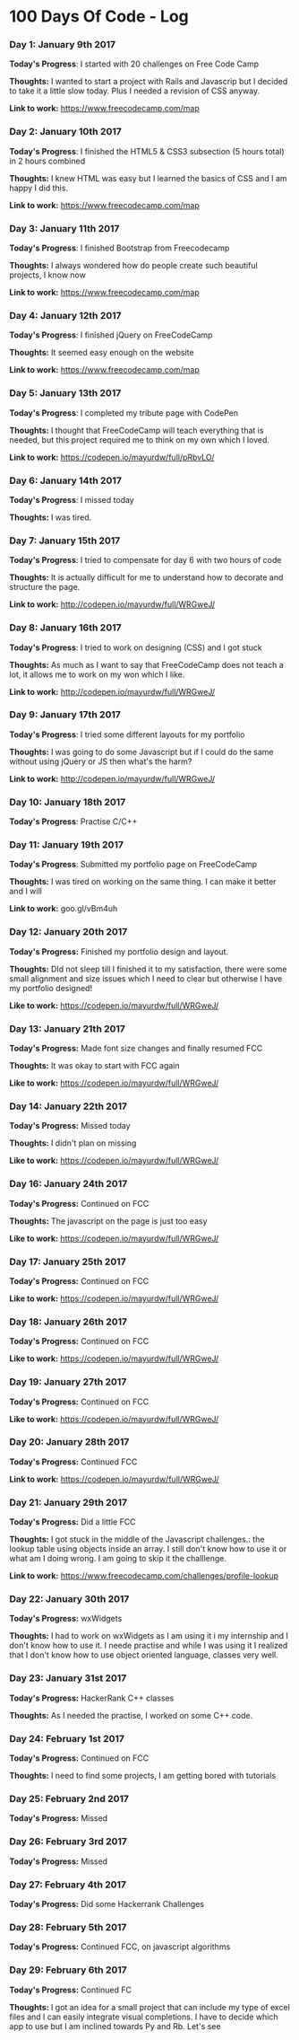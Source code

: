 # 100 Days Of Code - Log

### Day 1: January 9th 2017 

**Today's Progress**: I started with 20 challenges on Free Code Camp

**Thoughts:** I wanted to start a project with Rails and Javascrip but I decided to take it a little slow today. Plus I needed a revision of CSS anyway.

**Link to work:** https://www.freecodecamp.com/map

### Day 2: January 10th 2017 

**Today's Progress**: I finished the HTML5 & CSS3 subsection (5 hours total) in 2 hours combined

**Thoughts:** I knew HTML was easy but I learned the basics of CSS and I am happy I did this.

**Link to work:** https://www.freecodecamp.com/map

### Day 3: January 11th 2017 

**Today's Progress**: I finished Bootstrap from Freecodecamp

**Thoughts:** I always wondered how do people create such beautiful projects, I know now

**Link to work:** https://www.freecodecamp.com/map

### Day 4: January 12th 2017 

**Today's Progress**: I finished jQuery on FreeCodeCamp 

**Thoughts:** It seemed easy enough on the website

**Link to work:** https://www.freecodecamp.com/map

### Day 5: January 13th 2017 
 
**Today's Progress**: I completed my tribute page with CodePen

**Thoughts:** I thought that FreeCodeCamp will teach everything that is needed, but this project required me to think on my own which I loved.

**Link to work:** https://codepen.io/mayurdw/full/pRbvLO/

### Day 6: January 14th 2017 

**Today's Progress**: I missed today 

**Thoughts:** I was tired. 

### Day 7: January 15th 2017 

**Today's Progress**: I tried to compensate for day 6 with two hours of code

**Thoughts:** It is actually difficult for me to understand how to decorate and structure the page.

**Link to work:** http://codepen.io/mayurdw/full/WRGweJ/

### Day 8: January 16th 2017 

**Today's Progress**: I tried to work on designing (CSS) and I got stuck

**Thoughts:** As much as I want to say that FreeCodeCamp does not teach a lot, it allows me to work on my won which I like.

**Link to work:** http://codepen.io/mayurdw/full/WRGweJ/

### Day 9: January 17th 2017 

**Today's Progress**: I tried some different layouts for my portfolio

**Thoughts:** I was going to do some Javascript but if I could do the same without using jQuery or JS then what's the harm?

**Link to work:** http://codepen.io/mayurdw/full/WRGweJ/

### Day 10: January 18th 2017 

**Today's Progress**: Practise C/C++

### Day 11: January 19th 2017 

**Today's Progress**: Submitted my portfolio page on FreeCodeCamp

**Thoughts:** I was tired on working on the same thing. I can make it better and I will

**Link to work:** goo.gl/vBm4uh

### Day 12: January 20th 2017

**Today's Progress:** Finished my portfolio design and layout. 

**Thoughts:** DId not sleep till I finished it to my satisfaction, there were some small alignment and size issues which I need to clear but otherwise I have my portfolio designed!

**Like to work:** https://codepen.io/mayurdw/full/WRGweJ/

### Day 13: January 21th 2017

**Today's Progress:** Made font size changes and finally resumed FCC

**Thoughts:** It was okay to start with FCC again

**Like to work:** https://codepen.io/mayurdw/full/WRGweJ/

### Day 14: January 22th 2017

**Today's Progress:** Missed today

**Thoughts:** I didn't plan on missing

**Like to work:** https://codepen.io/mayurdw/full/WRGweJ/

### Day 16: January 24th 2017

**Today's Progress:** Continued on FCC

**Thoughts:** The javascript on the page is just too easy

**Like to work:** https://codepen.io/mayurdw/full/WRGweJ/

### Day 17: January 25th 2017

**Today's Progress:** Continued on FCC

**Like to work:** https://codepen.io/mayurdw/full/WRGweJ/


### Day 18: January 26th 2017

**Today's Progress:** Continued on FCC

**Like to work:** https://codepen.io/mayurdw/full/WRGweJ/


### Day 19: January 27th 2017

**Today's Progress:** Continued on FCC

**Like to work:** https://codepen.io/mayurdw/full/WRGweJ/

### Day 20: January 28th 2017

**Today's Progress:** Continued FCC

**Link to work:** https://codepen.io/mayurdw/full/WRGweJ/

### Day 21: January 29th 2017

**Today's Progress:** Did a little FCC

**Thoughts:** I got stuck in the middle of the Javascript challenges.: the lookup table using objects inside an array. I still don't know how to use it or what am I doing wrong. I am going to skip it the challlenge. 

**Link to work:** https://www.freecodecamp.com/challenges/profile-lookup

### Day 22: January 30th 2017

**Today's Progress:** wxWidgets

**Thoughts:** I had to work on wxWidgets as I am using it i my internship and I don't know how to use it. I neede practise and while I was using it I realized that I don't know how to use object oriented language, classes very well.

### Day 23: January 31st 2017

**Today's Progress:** HackerRank C++ classes

**Thoughts:** As I needed the practise, I worked on some C++ code. 

### Day 24: February 1st 2017

**Today's Progress:** Continued on FCC

**Thoughts:** I need to find some projects, I am getting bored with tutorials

### Day 25: February 2nd 2017

**Today's Progress:** Missed

### Day 26: February 3rd 2017

**Today's Progress:** Missed

### Day 27: February 4th 2017

**Today's Progress:** Did some Hackerrank Challenges

### Day 28: February 5th 2017

**Today's Progress:** Continued FCC, on javascript algorithms

### Day 29: February 6th 2017

**Today's Progress:** Continued FC

**Thoughts:** I got an idea for a small project that can include my type of excel files and I can easily integrate visual completions. I have to decide which app to use but I am inclined towards Py and Rb. Let's see
